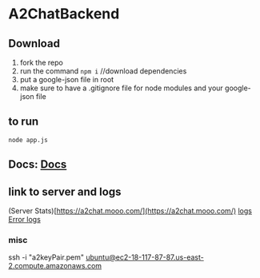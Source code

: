 ﻿# A2ChatBackend
## Download 
1. fork the repo
2. run the command `npm i` //download dependencies
3. put a google-json file in root
4. make sure to have a .gitignore file for node modules and your google-json file

## to run
`node app.js`   

## Docs: [Docs](docs/)

## link to server and logs 
(Server Stats)[https://a2chat.mooo.com/](https://a2chat.mooo.com/)
[logs](https://a2chat.mooo.com/systemdata/log)
[Error logs](https://a2chat.mooo.com/systemdata/errorlog)
### misc 
ssh -i "a2keyPair.pem" ubuntu@ec2-18-117-87-87.us-east-2.compute.amazonaws.com

